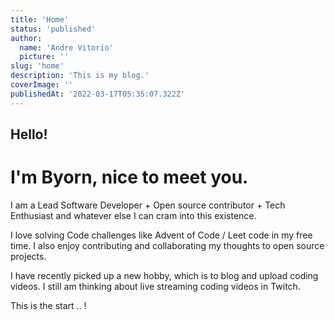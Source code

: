 ```yaml
---
title: 'Home'
status: 'published'
author:
  name: 'Andre Vitorio'
  picture: ''
slug: 'home'
description: 'This is my blog.'
coverImage: ''
publishedAt: '2022-03-17T05:35:07.322Z'
---
```


## Hello!

# I'm Byorn, nice to meet you.

I am a Lead Software Developer + Open source contributor + Tech Enthusiast and whatever else I can cram into this existence.

I love solving Code challenges like Advent of Code / Leet code in my free time. I also enjoy contributing and collaborating my thoughts to open source projects.

I have recently picked up a new hobby, which is to blog and upload coding videos. I still am thinking about live streaming coding videos in Twitch.

This is the start .. !